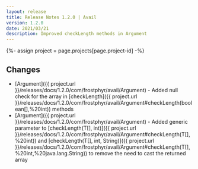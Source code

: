 ```yaml
---
layout: release
title: Release Notes 1.2.0 | Avail
version: 1.2.0
date: 2021/03/21
description: Improved checkLength methods in Argument
---
```


{%- assign project = page.projects[page.project-id] -%}

## Changes

* [Argument]({{ project.url }}/releases/docs/1.2.0/com/frostphyr/avail/Argument) - Added null check for the array in [checkLength]({{ project.url }}/releases/docs/1.2.0/com/frostphyr/avail/Argument#checkLength(boolean[],%20int)) methods
* [Argument]({{ project.url }}/releases/docs/1.2.0/com/frostphyr/avail/Argument) - Added generic parameter to [checkLength(T[], int)]({{ project.url }}/releases/docs/1.2.0/com/frostphyr/avail/Argument#checkLength(T[],%20int)) and [checkLength(T[], int, String)]({{ project.url }}/releases/docs/1.2.0/com/frostphyr/avail/Argument#checkLength(T[],%20int,%20java.lang.String)) to remove the need to cast the returned array